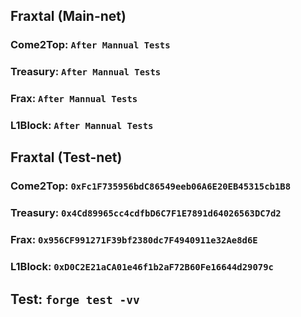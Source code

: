 ## Fraxtal (Main-net)
### Come2Top: ``After Mannual Tests``
### Treasury: ``After Mannual Tests``
### Frax:  ``After Mannual Tests``
### L1Block: ``After Mannual Tests``

## Fraxtal (Test-net)
### Come2Top: ``0xFc1F735956bdC86549eeb06A6E20EB45315cb1B8``
### Treasury: ``0x4Cd89965cc4cdfbD6C7F1E7891d64026563DC7d2``
### Frax: ``0x956CF991271F39bf2380dc7F4940911e32Ae8d6E``
### L1Block: ``0xD0C2E21aCA01e46f1b2aF72B60Fe16644d29079c``


## Test: ``forge test -vv``